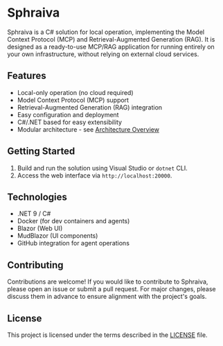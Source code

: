 # Sphraiva

Sphraiva is a C# solution for local operation, implementing the Model Context Protocol (MCP) and Retrieval-Augmented Generation (RAG). It is designed as a ready-to-use MCP/RAG application for running entirely on your own infrastructure, without relying on external cloud services.

## Features

- Local-only operation (no cloud required)
- Model Context Protocol (MCP) support
- Retrieval-Augmented Generation (RAG) integration
- Easy configuration and deployment
- C#/.NET based for easy extensibility
- Modular architecture - see [Architecture Overview](docs/overview.md)

## Getting Started

1. Build and run the solution using Visual Studio or `dotnet` CLI.
2. Access the web interface via `http://localhost:20000`.

## Technologies

- .NET 9 / C#
- Docker (for dev containers and agents)
- Blazor (Web UI)
- MudBlazor (UI components)
- GitHub integration for agent operations

## Contributing

Contributions are welcome! If you would like to contribute to Sphraiva, please open an issue or submit a pull request. For major changes, please discuss them in advance to ensure alignment with the project's goals.

## License

This project is licensed under the terms described in the [LICENSE](LICENSE) file.
